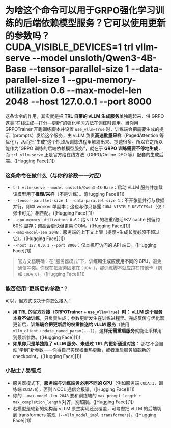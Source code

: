 # 为啥这个命令可以用于GRPO强化学习训练的后端依赖模型服务？它可以使用更新的参数吗？ CUDA_VISIBLE_DEVICES=1 trl vllm-serve --model unsloth/Qwen3-4B-Base --tensor-parallel-size 1 --data-parallel-size 1 --gpu-memory-utilization 0.6 --max-model-len 2048 --host 127.0.0.1 --port 8000
这条命令的作用，其实就是把 **TRL 自带的 vLLM 生成服务**单独跑起来，供 GRPO 这类“在线生成—打分—更新”的强化学习方法在训练时调用。当你用 GRPOTrainer 开跑训练脚本并设置 `use_vllm=True` 时，训练端会把需要生成的提示（prompts）发给这个服务，由 vLLM 负责**高速批量采样**（PagedAttention 等优化），从而把“生成”这个瓶颈从训练进程里解耦出来、提速很多。所以它之所以能作为“GRPO 训练的后端依赖模型服务”，就在于 **GRPO 训练需要不停地生成**，而 `trl vllm-serve` 正是官方给在线方法（GRPO/Online DPO 等）配套的生成后端。([Hugging Face][1])

### 这条命令在做什么（与你的参数一一对应）

* `trl vllm-serve --model unsloth/Qwen3-4B-Base`：启动 vLLM 服务并加载该模型用于**推理/采样**（不是训练）。([Hugging Face][1])
* `--tensor-parallel-size 1 --data-parallel-size 1`：不开张量并行与数据并行，即单 worker 单副本；这也与你只暴露 `CUDA_VISIBLE_DEVICES=1`（仅 1 张卡可见）相匹配。([Hugging Face][1])
* `--gpu-memory-utilization 0.6`：给 vLLM 的权重/激活/KV cache 预留约 60% 显存；调高会更快但更易 OOM。([Hugging Face][1])
* `--max-model-len 2048`：服务端的上下文上限（提示+生成长度必须不超过它）。([Hugging Face][1])
* `--host 127.0.0.1 --port 8000`：仅本机可访问的 API 端口。([Hugging Face][1])

> 官方文档明确：在“服务器模式”下，**训练和生成应使用不同的 GPU**，避免通信冲突。你现在把服务固定在 `CUDA:1`，那训练脚本就应跑在其他卡（例如 `CUDA:0`）。([Hugging Face][1])

### 能否使用“更新后的参数”？

可以，但方式取决于你怎么接入：

* **用 TRL 的官方对接（GRPOTrainer + `use_vllm=True`）**时：
  vLLM 这个服务**本身不做训练**，只负责生成；参数更新发生在训练进程里。完成反传与优化器更新后，**训练端会把更新后的权重推送给 vLLM 服务**（使用 `vllm_client.update_named_param(...)`），这样**无需重启服务**就能让采样用到最新参数。([Hugging Face][1])
* **如果你只是单独跑了 vLLM 服务、未通过 TRL 的更新通道对接**：
  那它不会自动“学到”新参数——你得自己实现权重热更新，或者重启服务加载新的 checkpoint。([Hugging Face][1])

### 小贴士 / 易错点

* 服务器模式下，**服务端与训练端务必用不同的 GPU**（例如服务端 `CUDA:1`，训练端 `CUDA:0`），否则 NCCL 通信会报错。([Hugging Face][1])
* 你的 `--max-model-len 2048` 要和训练端的 `max_prompt_length + max_completion_length` 对齐，别超限。([Hugging Face][1])
* 若模型是较新的架构而 vLLM 原生实现还没覆盖，可考虑把 vLLM 的后端切到 transformers 实现（`--vllm_model_impl transformers`）。([Hugging Face][1])
